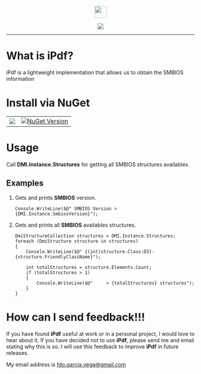 ﻿<p align="center">
  <img src="https://cdn.rawgit.com/iAJTin/iPdf/master/nuget/iPdf.png"  
       height="32"/>
</p>
<p align="center">
  <a href="https://github.com/iAJTin/iPdf">
    <img src="https://img.shields.io/badge/iTin-iPdf-green.svg?style=flat"/>
  </a>
</p>

***

# What is iPdf?
iPdf is a lightweight implementation that allows us to obtain the SMBIOS information

# Install via NuGet

<table>
  <tr>
    <td>
      <a href="https://github.com/iAJTin/iPdf">
        <img src="https://img.shields.io/badge/-iPdf-green.svg?style=flat"/>
      </a>
    </td>
    <td>
      <a href="https://www.nuget.org/packages/iPdf/">
        <img alt="NuGet Version" 
             src="https://img.shields.io/nuget/v/iPdf.svg" /> 
      </a>
    </td>  
  </tr>
</table>

# Usage

Call **DMI.Instance.Structures** for getting all SMBIOS structures availables.

## Examples

1. Gets and prints **SMBIOS** version.

       Console.WriteLine($@" SMBIOS Version > {DMI.Instance.SmbiosVersion}");

2. Gets and prints all **SMBIOS** availables structures.

       DmiStructureCollection structures = DMI.Instance.Structures;
       foreach (DmiStructure structure in structures)
       {
           Console.WriteLine($@" {(int)structure.Class:D3}-{structure.FriendlyClassName}");

           int totalStructures = structure.Elements.Count;
           if (totalStructures > 1)
           {
               Console.WriteLine($@"     > {totalStructures} structures");
           }
       }

# How can I send feedback!!!

If you have found **iPdf** useful at work or in a personal project, I would love to hear about it. If you have decided not to use **iPdf**, please send me and email stating why this is so. I will use this feedback to improve **iPdf** in future releases.

My email address is fdo.garcia.vega@gmail.com
